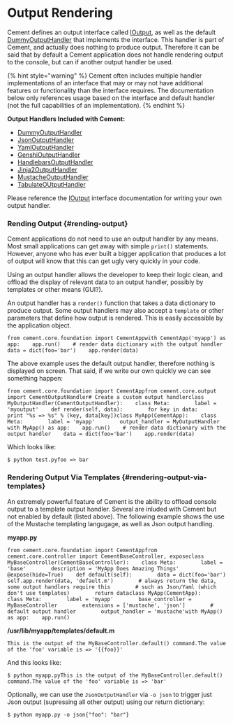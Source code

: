 # Output Rendering



Cement defines an output interface called [IOutput](https://docs.builtoncement.com/%7B%7B%20version%20%7D%7D/api/core/output.html#cement.core.output.IOutput), as well as the default [DummyOutputHandler](https://docs.builtoncement.com/%7B%7B%20version%20%7D%7D/api/ext/ext_dummy.html) that implements the interface. This handler is part of Cement, and actually does nothing to produce output. Therefore it can be said that by default a Cement application does not handle rendering output to the console, but can if another output handler be used.

{% hint style="warning" %}
Cement often includes multiple handler implementations of an interface that may or may not have additional features or functionality than the interface requires.  The documentation below only references usage based on the interface and default handler \(not the full capabilities of an implementation\).
{% endhint %}

**Output Handlers Included with Cement:**

* ​[DummyOutputHandler](https://docs.builtoncement.com/%7B%7B%20version%20%7D%7D/api/ext/ext_dummy.html)​
* ​[JsonOutputHandler](https://docs.builtoncement.com/%7B%7B%20version%20%7D%7D/api/ext/ext_json.html)​
* ​[YamlOutputHandler](https://docs.builtoncement.com/%7B%7B%20version%20%7D%7D/api/ext/ext_yaml.html)​
* ​[GenshiOutputHandler](https://docs.builtoncement.com/%7B%7B%20version%20%7D%7D/api/ext/ext_genshi.html)​
* ​[HandlebarsOutputHandler](https://docs.builtoncement.com/%7B%7B%20version%20%7D%7D/api/ext/ext_handlebars.html)​
* ​[Jinja2OutputHandler](https://docs.builtoncement.com/%7B%7B%20version%20%7D%7D/api/ext/ext_jinja2.html)​
* ​[MustacheOutputHandler](https://docs.builtoncement.com/%7B%7B%20version%20%7D%7D/api/ext/ext_mustache.html)​
* ​[TabulateOUtputHandler](https://docs.builtoncement.com/%7B%7B%20version%20%7D%7D/api/ext/ext_tabulate.html)​

Please reference the [IOutput](https://docs.builtoncement.com/%7B%7B%20version%20%7D%7D/api/core/output.html#cement.core.output.IOutput) interface documentation for writing your own output handler.

### Rending Output {#rending-output}

Cement applications do not need to use an output handler by any means. Most small applications can get away with simple `print()` statements. However, anyone who has ever built a bigger application that produces a lot of output will know that this can get ugly very quickly in your code.

Using an output handler allows the developer to keep their logic clean, and offload the display of relevant data to an output handler, possibly by templates or other means \(GUI?\).

An output handler has a `render()` function that takes a data dictionary to produce output. Some output handlers may also accept a `template` or other parameters that define how output is rendered. This is easily accessible by the application object.

```text
from cement.core.foundation import CementApp​with CementApp('myapp') as app:    app.run()​    # render data dictionary with the output handler    data = dict(foo='bar')    app.render(data)
```

The above example uses the default output handler, therefore nothing is displayed on screen. That said, if we write our own quickly we can see something happen:

```text
from cement.core.foundation import CementAppfrom cement.core.output import CementOutputHandler​# Create a custom output handlerclass MyOutputHandler(CementOutputHandler):    class Meta:        label = 'myoutput'​    def render(self, data):        for key in data:            print "%s => %s" % (key, data[key])​​class MyApp(CementApp):    class Meta:        label = 'myapp'        output_handler = MyOutputHandler​​with MyApp() as app:    app.run()​    # render data dictionary with the output handler    data = dict(foo='bar')    app.render(data)
```

Which looks like:

```text
$ python test.pyfoo => bar
```

### Rendering Output Via Templates {#rendering-output-via-templates}

An extremely powerful feature of Cement is the ability to offload console output to a template output handler. Several are inluded with Cement but not enabled by default \(listed above\). The following example shows the use of the Mustache templating langugage, as well as Json output handling.

**myapp.py**

```text
from cement.core.foundation import CementAppfrom cement.core.controller import CementBaseController, expose​​class MyBaseController(CementBaseController):    class Meta:        label = 'base'        description = 'MyApp Does Amazing Things'​    @expose(hide=True)    def default(self):        data = dict(foo='bar')        self.app.render(data, 'default.m')​        # always return the data, some output handlers require this        # such as Json/Yaml (which don't use templates)        return data​​class MyApp(CementApp):    class Meta:        label = 'myapp'        base_controller = MyBaseController        extensions = ['mustache', 'json']​        # default output handler        output_handler = 'mustache'​​with MyApp() as app:    app.run()
```

**/usr/lib/myapp/templates/default.m**

```text
This is the output of the MyBaseController.default() command.​The value of the 'foo' variable is => '{{foo}}'
```

And this looks like:

```text
$ python myapp.py​This is the output of the MyBaseController.default() command.​The value of the 'foo' variable is => 'bar'
```

Optionally, we can use the `JsonOutputHandler` via `-o json` to trigger just Json output \(supressing all other output\) using our return dictionary:

```text
$ python myapp.py -o json{"foo": "bar"}
```

## 

